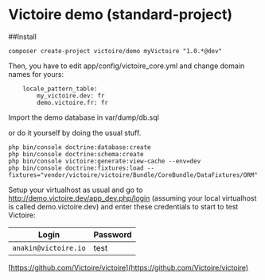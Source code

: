 # Victoire demo (standard-project)

##Install

```
composer create-project victoire/demo myVictoire "1.0.*@dev"
```

Then, you have to edit app/config/victoire_core.yml and change domain names for yours:
```
    locale_pattern_table:
        my_victoire.dev: fr
        demo.victoire.fr: fr
```

Import the demo database in var/dump/db.sql

or do it yourself by doing the usual stuff.

    php bin/console doctrine:database:create
    php bin/console doctrine:schema:create
    php bin/console victoire:generate:view-cache --env=dev
    php bin/console doctrine:fixtures:load --fixtures="vendor/victoire/victoire/Bundle/CoreBundle/DataFixtures/ORM"


Setup your virtualhost as usual and go to http://demo.victoire.dev/app_dev.php/login (assuming your local virtualhost is called demo.victoire.dev) and enter these credentials to start to test Victoire:

|Login|Password|
|-----|--------|
|`anakin@victoire.io`|test|

[https://github.com/Victoire/victoire](https://github.com/Victoire/victoire)
